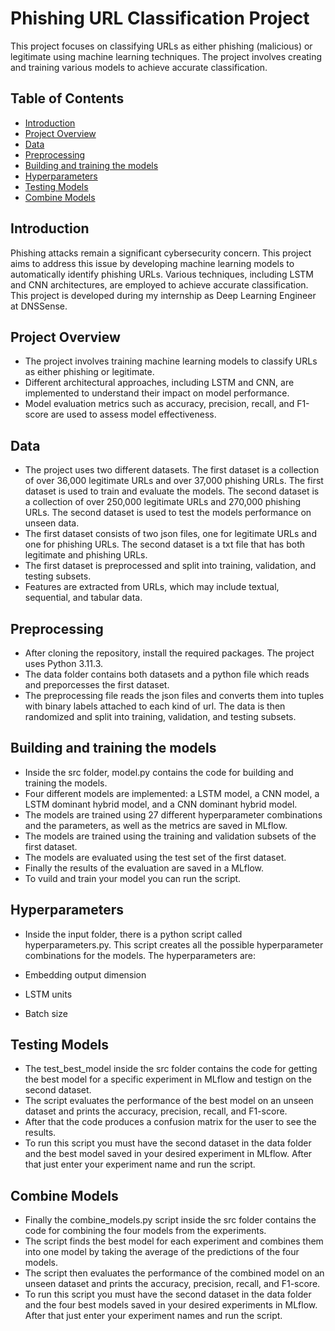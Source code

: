# Phishing URL Classification Project

This project focuses on classifying URLs as either phishing (malicious) or legitimate using machine learning techniques. The project involves creating and training various models to achieve accurate classification.

## Table of Contents

- [Introduction](#introduction)
- [Project Overview](#project-overview)
- [Data](#data)
- [Preprocessing](#preprocessing)
- [Building and training the models](#building-and-training-the-models)
- [Hyperparameters](#hyperparameters)
- [Testing Models](#testing-models)
- [Combine Models](#combine-models)

## Introduction

Phishing attacks remain a significant cybersecurity concern. This project aims to address this issue by developing machine learning models to automatically identify phishing URLs. Various techniques, including LSTM and CNN architectures, are employed to achieve accurate classification. This project is developed during my internship as Deep Learning Engineer at DNSSense.

## Project Overview

- The project involves training machine learning models to classify URLs as either phishing or legitimate.
- Different architectural approaches, including LSTM and CNN, are implemented to understand their impact on model performance.
- Model evaluation metrics such as accuracy, precision, recall, and F1-score are used to assess model effectiveness.

## Data

- The project uses two different datasets. The first dataset is a collection of over 36,000 legitimate URLs and over 37,000 phishing URLs. The first dataset is used to train and evaluate the models. The second dataset is a collection of over 250,000 legitimate URLs and 270,000 phishing URLs. The second dataset is used to test the models performance on unseen data.
- The first dataset consists of two json files, one for legitimate URLs and one for phishing URLs. The second dataset is a txt file that has both legitimate and phishing URLs.
- The first dataset is preprocessed and split into training, validation, and testing subsets.
- Features are extracted from URLs, which may include textual, sequential, and tabular data.

## Preprocessing

- After cloning the repository, install the required packages. The project uses Python 3.11.3.
- The data folder contains both datasets and a python file which reads and preporcesses the first dataset.
- The preprocessing file reads the json files and converts them into tuples with binary labels attached to each kind of url. The data is then randomized and split into training, validation, and testing subsets. 

## Building and training the models

- Inside the src folder, model.py contains the code for building and training the models.
- Four different models are implemented: a LSTM model, a CNN model, a LSTM dominant hybrid model, and a CNN dominant hybrid model.
- The models are trained using 27 different hyperparameter combinations and the parameters, as well as the metrics are saved in MLflow.
- The models are trained using the training and validation subsets of the first dataset.
- The models are evaluated using the test set of the first dataset.
- Finally the results of the evaluation are saved in a MLflow.
- To vuild and train your model you can run the script.

## Hyperparameters

- Inside the input folder, there is a python script called hyperparameters.py. This script creates all the possible hyperparameter combinations for the models. The hyperparameters are:
    
- Embedding output dimension
- LSTM units
- Batch size

## Testing Models

- The test_best_model inside the src folder contains the code for getting the best model for a specific experiment in MLflow and testign on the second dataset.
- The script evaluates the performance of the best model on an unseen dataset and prints the accuracy, precision, recall, and F1-score.
- After that the code produces a confusion matrix for the user to see the results.
- To run this script you must have the second dataset in the data folder and the best model saved in your desired experiment in MLflow. After that just enter your experiment name and run the script. 

## Combine Models

- Finally the combine_models.py script inside the src folder contains the code for combining the four models from the experiments.
- The script finds the best model for each experiment and combines them into one model by taking the average of the predictions of the four models.
- The script then evaluates the performance of the combined model on an unseen dataset and prints the accuracy, precision, recall, and F1-score.
- To run this script you must have the second dataset in the data folder and the four best models saved in your desired experiments in MLflow. After that just enter your experiment names and run the script.